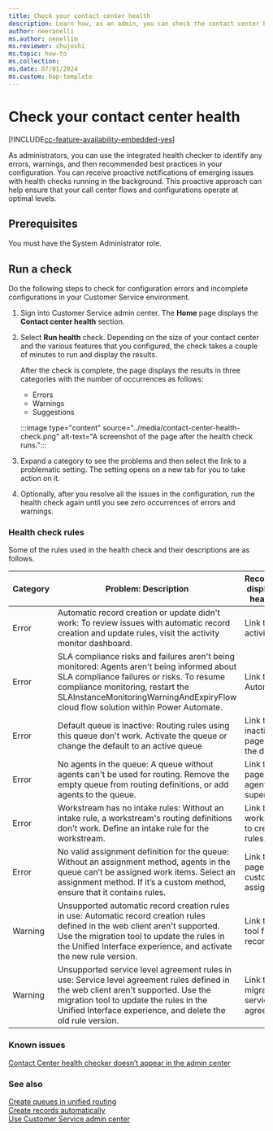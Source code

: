```yaml
---
title: Check your contact center health
description: Learn how, as an admin, you can check the contact center health to diagnose configuration errors and address them by using the health check results.
author: neeranelli
ms.author: nenellim
ms.reviewer: shujoshi
ms.topic: how-to
ms.collection:
ms.date: 07/01/2024
ms.custom: bap-template
---
```


# Check your contact center health

[!INCLUDE[cc-feature-availability-embedded-yes](../../includes/cc-feature-availability-embedded-yes.md)]

As administrators, you can use the integrated health checker to identify any errors, warnings, and then recommended best practices in your configuration. You can receive proactive notifications of emerging issues with health checks running in the background. This proactive approach can help ensure that your call center flows and configurations operate at optimal levels. 

## Prerequisites

You must have the System Administrator role.


## Run a check

Do the following steps to check for configuration errors and incomplete configurations in your Customer Service environment.

1. Sign into Customer Service admin center. The **Home** page displays the **Contact center health** section.
1. Select **Run health** check. Depending on the size of your contact center and the various features that you configured, the check takes a couple of minutes to run and display the results.

   After the check is complete, the page displays the results in three categories with the number of occurrences as follows:

    - Errors
    - Warnings
    - Suggestions

     :::image type="content" source="../media/contact-center-health-check.png" alt-text="A screenshot of  the page after the health check runs.":::

1. Expand a category to see the problems and then select the link to a problematic setting. The setting opens on a new tab for you to take action on it.
1. Optionally, after you resolve all the issues in the configuration, run the health check again until you see zero occurrences of errors and warnings.

### Health check rules

Some of the rules used in the health check and their descriptions are as follows. 

| Category | Problem: Description | Recommendation displayed by the health checker |
|----------|---------------------|--------------------|
| Error | Automatic record creation or update didn't work: To review issues with automatic record creation and update rules, visit the activity monitor dashboard. | Link to the activity monitor. |
| Error | SLA compliance risks and failures aren't being monitored: Agents aren't being informed about SLA compliance failures or risks. To resume compliance monitoring, restart the SLAInstanceMonitoringWarningAndExpiryFlow cloud flow solution within Power Automate.  | Link to Power Automate flow. |
| Error | Default queue is inactive: Routing rules using this queue don't work. Activate the queue or change the default to an active queue | Link to the inactive queue page to activate the default queue. |
| Error | No agents in the queue: A queue without agents can't be used for routing. Remove the empty queue from routing definitions, or add agents to the queue. | Link to queue page to add agents or supervisors. |
| Error | Workstream has no intake rules: Without an intake rule, a workstream's routing definitions don't work. Define an intake rule for the workstream. | Link to workstream page to create intake rules. |
| Error | No valid assignment definition for the queue: Without an assignment method, agents in the queue can’t be assigned work items. Select an assignment method. If it’s a custom method, ensure that it contains rules. | Link to queue page to add custom assignment rule. |
| Warning | Unsupported automatic record creation rules in use: Automatic record creation rules defined in the web client aren't supported. Use the migration tool to update the rules in the Unified Interface experience, and activate the new rule version. | Link to migration tool for automatic record creation. |
| Warning | Unsupported service level agreement rules in use: Service level agreement rules defined in the web client aren't supported. Use the migration tool to update the rules in the Unified Interface experience, and delete the old rule version. | Link to the migration tool for service level agreements. |

### Known issues

[Contact Center health checker doesn’t appear in the admin center](https://go.microsoft.com/fwlink/p/?linkid=2165393)

### See also

[Create queues in unified routing](queues-omnichannel.md)  
[Create records automatically](automatically-create-update-records.md)  
[Use Customer Service admin center](../implement/cs-admin-center.md)  


